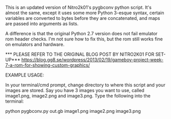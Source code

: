 This is an updated version of Nitro2k01's pygbconv python script. It's almost the same, except it uses some more
Python 3-esque syntax, certain variables are converted to bytes before they are concatenated, and maps are passed
into arguments as lists.
 
A difference is that the original Python 2.7 version does not fail emulator rom header checks. I'm not sure how to fix this,
but the rom still works fine on emulators and hardware.

*** PLEASE REFER TO THE ORIGINAL BLOG POST BY NITRO2K01 FOR SET-UP***
https://blog.gg8.se/wordpress/2013/02/19/gameboy-project-week-7-a-rom-for-showing-custom-graphics/

EXAMPLE USAGE:

In your terminal/cmd prompt, change directory to where this script and your images are stored.
Say you have 3 images you want to use, called image1.png, image2.png and image3.png.
Type the following into the terminal:

python pygbconv.py out.gb image1.png image2.png image3.png
